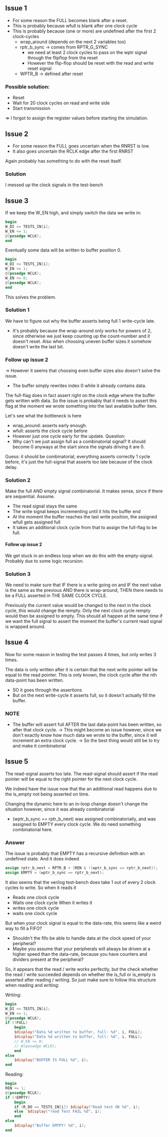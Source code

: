 ## Issue 1
- For some reason the FULL becomes blank after a reset.
- This is probably because wfull is blank after one clock cycle
- This is probably because (one or more) are undefined after the first 2 clock-cycles
    - wrap_around (depends on the next 2 variables too)
    - rptr_b_sync -> comes from RPTR_G_SYNC
        - we need at least 2 clock cycles to pass on the wptr signal through the flipflop from the reset
        - However the flip-flop should be reset with the read and write reset signal
    - WPTR_B -> defined after reset

### Possible solution:
- Reset
- Wait for 20 clock cycles on read and write side
- Start transmission

=> I forgot to assign the register values before starting the simulation.

## Issue 2
- For some reason the FULL goes uncertain when the RNRST is low.
- It also goes uncertain the RCLK edge after the first RNRST

Again probably has something to do with the reset itself.
### Solution
I messed up the clock signals in the test-bench

## Issue 3

If we keep the W_EN high, and simply switch the data we write in:
```verilog
begin
W_DI <= TESTS_IN[i];
W_EN <= 1;
@(posedge WCLK);
end
```
Eventually some data will be written to buffer position 0.
```verilog
begin
W_DI <= TESTS_IN[i];
W_EN <= 1;
@(posedge WCLK);
W_EN <= 0;
@(posedge WCLK);
end
```
This solves the problem.

### Solution 1
We have to figure out why the buffer asserts being full 1 write-cycle late.
- It's probably because the wrap-around only works for powers of 2, since otherwise we just keep counting up the count-number and it doesn't reset. Also when choosing uneven buffer sizes it somehow doesn't write the last bit.

### Follow up issue 2
-> However it seems that choosing even buffer sizes also doesn't solve the issue.
- The buffer simply rewrites index 0 while it already contains data.

The full-flag does in fact assert right on the clock edge where the buffer gets written with data. So the issue is probably that it needs to assert this flag at the moment we wrote something into the last available buffer item.

Let's see what the bottleneck is here
- wrap_around: asserts early enough.
- wfull: asserts the clock cycle before
- However just one cycle early for the update.
Question:
- Why can't we just assign full as a combinatorial signal? It should become 0 anyways at the start since the signals driving it are 0.

Guess: it should be combinatorial, everything asserts correctly 1 cycle before, it's just the full-signal that asserts too late because of the clock delay.

### Solution 2
Make the full AND empty signal combinatorial.
It makes sense, since if there are sequential. Assume.
- The read signal stays the same
- The write signal keeps incrementing until it hits the buffer end
- At the moment the buffer reaches the last write position, the assigned wfull gets assigned full
- It takes an additional clock cycle from that to assign the full-flag to be full.


#### Follow up issue 2
We get stuck in an endless loop when we do this with the empty-signal. Probably due to some logic recursion.

### Solution 3
We need to make sure that IF there is a write going on and IF the next value is the same as the previous AND there is wrap-around, THEN there needs to be a FULL asserted in THE SAME CLOCK CYCLE.

Previously the current value would be changed to the next in the clock cycle, this would change the rempty.
Only the next clock cycle rempty would then be assigned to empty.
This should all happen at the same time if we want the full signal to assert the moment the buffer's current read signal is wrapped around.


## Issue 4
Now for some reason in testing the test passes 4 times, but only writes 3 times. 

The data is only written after it is certain that the next write pointer will be equal to the read pointer.
This is only known, the clock cycle after the nth data-point has been written. 
- SO it goes through the assertions
- But on the next write-cycle it asserts full, so it doesn't actually fill the buffer.

### NOTE
- The buffer will assert full AFTER the last data-point has been written, so after that clock cycle.
-> This might become an issue however, since we don't exactly know how much data we wrote to the buffer, since it will increment an extra clock cycle.
-> So the best thing would still be to try and make it combinatorial

## Issue 5
The read-signal asserts too late. The read-signal should assert if the read pointer will be equal to the right pointer for the next clock cycle.

We indeed have the issue now that the an additional read happens due to the is_empty not being asserted on time.

Changing the dynamic here to an in-loop change doesn't change the situation however, since it was already combinatorial
- (wptr_b_sync == rptr_b_next) was assigned combinatorially, and was assigned to EMPTY every clock cycle.
We do need something combinatorial here.


### Answer 
The issue is probably that EMPTY has a recursive definition with an undefined state. And it does indeed


```verilog
assign rptr_b_next = RPTR_B + (REN & !(wptr_b_sync == rptr_b_next));
assign EMPTY = (wptr_b_sync == rptr_b_next);
```

It also seems that the verilog test-bench does take 1 out of every 2 clock cycles to write. 
So when it reads it
- Reads one clock cycle
- Waits one clock cycle
When it writes it
- writes one clock cycle
- waits one clock cycle

But when your clock signal is equal to the data-rate, this seems like a weird way to fill a FIFO? 
- Shouldn't the fifo be able to handle data at the clock speed of your peripheral?
- Maybe you assume that your peripherals will always be driven at a higher speed than the data-rate, because you have counters and dividers present at the peripheral?

So, it appears that the read / write works perfectly, but the check whether the read / write succeeded depends on whether the is_full or is_empty is asserted after reading / writing.
So just make sure to follow this structure when reading and writing:

Writing:
```verilog
begin
W_DI <= TESTS_IN[i];
W_EN <= 1;
@(posedge WCLK);
if (!FULL)
    begin
    $display("Data %d written to buffer, full: %d", i, FULL);
    $display("Data %d written to buffer, full: %d", i, FULL);
    // W_EN <= 0;
    // @(posedge WCLK);
    end
else
    $display("BUFFER IS FULL %d", i);
end
```


Reading:
```verilog
begin
REN <= 1;
@(posedge RCLK);
if (!EMPTY)
    begin
    if (R_DO == TESTS_IN[i]) $display("Read test OK %d", i);
    else  $display("read Test FAIL %d", i);
    end
else
    $display("Buffer EMTPY! %d", i);
end
```